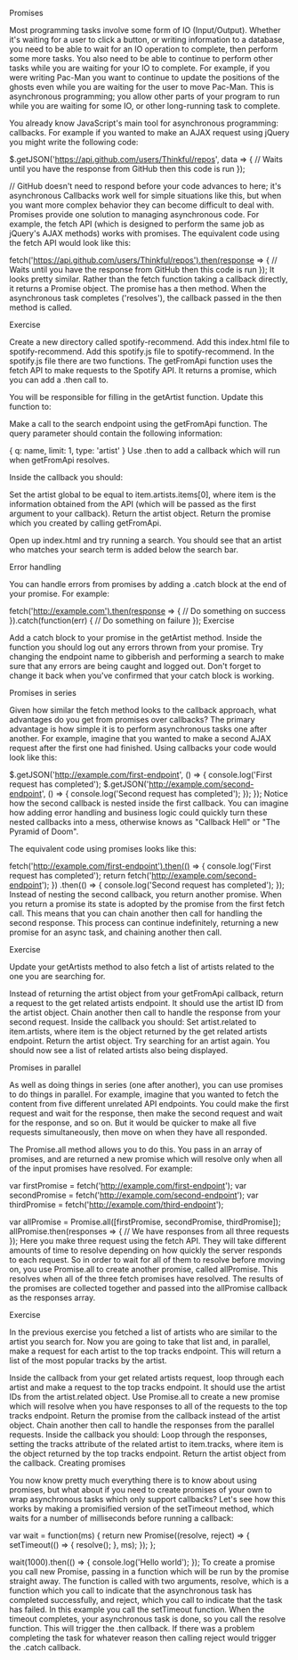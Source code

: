 Promises

Most programming tasks involve some form of IO (Input/Output). Whether it's waiting for a user to click a button, or writing information to a database, you need to be able to wait for an IO operation to complete, then perform some more tasks. You also need to be able to continue to perform other tasks while you are waiting for your IO to complete. For example, if you were writing Pac-Man you want to continue to update the positions of the ghosts even while you are waiting for the user to move Pac-Man. This is asynchronous programming; you allow other parts of your program to run while you are waiting for some IO, or other long-running task to complete.

You already know JavaScript's main tool for asynchronous programming: callbacks. For example if you wanted to make an AJAX request using jQuery you might write the following code:

$.getJSON('https://api.github.com/users/Thinkful/repos', data => {
    // Waits until you have the response from GitHub then this code is run
});

// GitHub doesn't need to respond before your code advances to here; it's asynchronous
Callbacks work well for simple situations like this, but when you want more complex behavior they can become difficult to deal with. Promises provide one solution to managing asynchronous code. For example, the fetch API (which is designed to perform the same job as jQuery's AJAX methods) works with promises. The equivalent code using the fetch API would look like this:

fetch('https://api.github.com/users/Thinkful/repos').then(response => {
    // Waits until you have the response from GitHub then this code is run
});
It looks pretty similar. Rather than the fetch function taking a callback directly, it returns a Promise object. The promise has a then method. When the asynchronous task completes ('resolves'), the callback passed in the then method is called.

Exercise

Create a new directory called spotify-recommend.
Add this index.html file to spotify-recommend.
Add this spotify.js file to spotify-recommend.
In the spotify.js file there are two functions. The getFromApi function uses the fetch API to make requests to the Spotify API. It returns a promise, which you can add a .then call to.

You will be responsible for filling in the getArtist function. Update this function to:

Make a call to the search endpoint using the getFromApi function.
The query parameter should contain the following information:

{
    q: name,
    limit: 1,
    type: 'artist'
}
Use .then to add a callback which will run when getFromApi resolves.

Inside the callback you should:

Set the artist global to be equal to item.artists.items[0], where item is the information obtained from the API (which will be passed as the first argument to your callback).
Return the artist object.
Return the promise which you created by calling getFromApi.

Open up index.html and try running a search. You should see that an artist who matches your search term is added below the search bar.

Error handling

You can handle errors from promises by adding a .catch block at the end of your promise. For example:

fetch('http://example.com').then(response => {
    // Do something on success
}).catch(function(err) {
    // Do something on failure
});
Exercise

Add a catch block to your promise in the getArtist method. Inside the function you should log out any errors thrown from your promise. Try changing the endpoint name to gibberish and performing a search to make sure that any errors are being caught and logged out. Don't forget to change it back when you've confirmed that your catch block is working.

Promises in series

Given how similar the fetch method looks to the callback approach, what advantages do you get from promises over callbacks? The primary advantage is how simple it is to perform asynchronous tasks one after another. For example, imagine that you wanted to make a second AJAX request after the first one had finished. Using callbacks your code would look like this:

$.getJSON('http://example.com/first-endpoint', () => {
    console.log('First request has completed');
    $.getJSON('http://example.com/second-endpoint', () => {
        console.log('Second request has completed');
    });
});
Notice how the second callback is nested inside the first callback. You can imagine how adding error handling and business logic could quickly turn these nested callbacks into a mess, otherwise knows as "Callback Hell" or "The Pyramid of Doom".

The equivalent code using promises looks like this:

fetch('http://example.com/first-endpoint').then(() => {
    console.log('First request has completed');
    return fetch('http://example.com/second-endpoint');
})
.then(() => {
    console.log('Second request has completed');
});
Instead of nesting the second callback, you return another promise. When you return a promise its state is adopted by the promise from the first fetch call. This means that you can chain another then call for handling the second response. This process can continue indefinitely, returning a new promise for an async task, and chaining another then call.

Exercise

Update your getArtists method to also fetch a list of artists related to the one you are searching for.

Instead of returning the artist object from your getFromApi callback, return a request to the get related artists endpoint.
It should use the artist ID from the artist object.
Chain another then call to handle the response from your second request.
Inside the callback you should:
Set artist.related to item.artists, where item is the object returned by the get related artists endpoint.
Return the artist object.
Try searching for an artist again. You should now see a list of related artists also being displayed.

Promises in parallel

As well as doing things in series (one after another), you can use promises to do things in parallel. For example, imagine that you wanted to fetch the content from five different unrelated API endpoints. You could make the first request and wait for the response, then make the second request and wait for the response, and so on. But it would be quicker to make all five requests simultaneously, then move on when they have all responded.

The Promise.all method allows you to do this. You pass in an array of promises, and are returned a new promise which will resolve only when all of the input promises have resolved. For example:

var firstPromise = fetch('http://example.com/first-endpoint');
var secondPromise = fetch('http://example.com/second-endpoint');
var thirdPromise = fetch('http://example.com/third-endpoint');

var allPromise = Promise.all([firstPromise, secondPromise, thirdPromise]);
allPromise.then(responses => {
    // We have responses from all three requests
});
Here you make three request using the fetch API. They will take different amounts of time to resolve depending on how quickly the server responds to each request. So in order to wait for all of them to resolve before moving on, you use Promise.all to create another promise, called allPromise. This resolves when all of the three fetch promises have resolved. The results of the promises are collected together and passed into the allPromise callback as the responses array.

Exercise

In the previous exercise you fetched a list of artists who are similar to the artist you search for. Now you are going to take that list and, in parallel, make a request for each artist to the top tracks endpoint. This will return a list of the most popular tracks by the artist.

Inside the callback from your get related artists request, loop through each artist and make a request to the top tracks endpoint.
It should use the artist IDs from the artist.related object.
Use Promise.all to create a new promise which will resolve when you have responses to all of the requests to the top tracks endpoint.
Return the promise from the callback instead of the artist object.
Chain another then call to handle the responses from the parallel requests.
Inside the callback you should:
Loop through the responses, setting the tracks attribute of the related artist to item.tracks, where item is the object returned by the top tracks endpoint.
Return the artist object from the callback.
Creating promises

You now know pretty much everything there is to know about using promises, but what about if you need to create promises of your own to wrap asynchronous tasks which only support callbacks? Let's see how this works by making a promisified version of the setTimeout method, which waits for a number of milliseconds before running a callback:

var wait = function(ms) {
    return new Promise((resolve, reject) => {
        setTimeout(() => {
            resolve();
        }, ms);
    });
};

wait(1000).then(() => {
    console.log('Hello world');
});
To create a promise you call new Promise, passing in a function which will be run by the promise straight away. The function is called with two arguments, resolve, which is a function which you call to indicate that the asynchronous task has completed successfully, and reject, which you call to indicate that the task has failed. In this example you call the setTimeout function. When the timeout completes, your asynchronous task is done, so you call the resolve function. This will trigger the .then callback. If there was a problem completing the task for whatever reason then calling reject would trigger the .catch callback.
